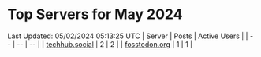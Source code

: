 # Top Servers for May 2024
Last Updated: 05/02/2024 05:13:25 UTC
| Server | Posts | Active Users |
| -- | -- | -- |
| [techhub.social](https://techhub.social/tags/PowerShell) | 2 | 2 |
| [fosstodon.org](https://fosstodon.org/tags/PowerShell) | 1 | 1 |
